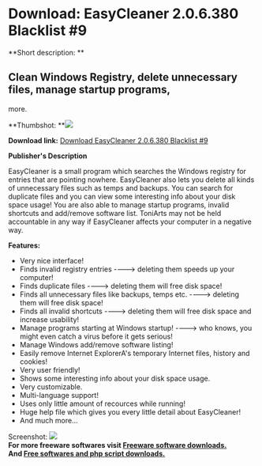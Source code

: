 # Download: EasyCleaner 2.0.6.380 Blacklist #9

**Short description: **

## Clean Windows Registry, delete unnecessary files, manage startup programs,
more.

  
**Thumbshot: **![](http://www.freewarefiles.com/screenshot/easycleaner2_md.gif)   
  
**Download link:** [Download EasyCleaner 2.0.6.380 Blacklist #9](http://freesoftwares.boysofts.com/EasyCleaner-Blacklist_program_20955.html)  
  

**Publisher's Description**  
  

EasyCleaner is a small program which searches the Windows registry for entries
that are pointing nowhere. EasyCleaner also lets you delete all kinds of
unnecessary files such as temps and backups. You can search for duplicate
files and you can view some interesting info about your disk space usage! You
are also able to manage startup programs, invalid shortcuts and add/remove
software list. ToniArts may not be held accountable in any way if EasyCleaner
affects your computer in a negative way.

**Features:**

  * Very nice interface! 
  * Finds invalid registry entries ----> deleting them speeds up your computer! 
  * Finds duplicate files ----> deleting them will free disk space! 
  * Finds all unnecessary files like backups, temps etc. ----> deleting them will free disk space! 
  * Finds all invalid shortcuts ----> deleting them will free disk space and increase usability! 
  * Manage programs starting at Windows startup! ----> who knows, you might even catch a virus before it gets serious! 
  * Manage Windows add/remove software listing! 
  * Easily remove Internet ExplorerA's temporary Internet files, history and cookies! 
  * Very user friendly! 
  * Shows some interesting info about your disk space usage. 
  * Very customizable. 
  * Multi-language support! 
  * Uses only little amount of recources while running! 
  * Huge help file which gives you every little detail about EasyCleaner! 
  * And much more... 

  
  
Screenshot: ![](http://www.freewarefiles.com/screenshot/easycleaner2.gif)  
**For more freeware softwares visit [Freeware software downloads.](http://freesoftwares.boysofts.com/)**   
**And [Free softwares and php script downloads.](http://www.boysofts.com/)**


